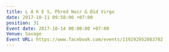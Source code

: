 ```yaml
---
title: L A K E S, Phred Noir & Did Virgo
date: 2017-10-11 09:58:00 +07:00
position: 31
Event date: 2017-10-14 00:00:00 +07:00
Venue: Savage
Event URL: https://www.facebook.com/events/119292952083702
---
```


